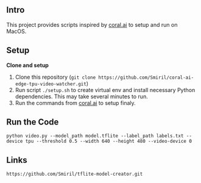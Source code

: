 ## Intro

This project provides scripts inspired by [coral.ai](https://coral.ai) to setup and run on MacOS.

## Setup

**Clone and setup**

1. Clone this repository (`git clone https://github.com/Smiril/coral-ai-edge-tpu-video-watcher.git`)
2. Run script `./setup.sh` to create virtual env and install necessary Python dependencies. This may take several minutes to run.
3. Run the commands from [coral.ai](https://coral.ai) to setup finaly.

## Run the Code
```
python video.py --model_path model.tflite --label_path labels.txt --device tpu --threshold 0.5 --width 640 --height 480 --video-device 0
```

## Links

```
https://github.com/Smiril/tflite-model-creator.git
```
